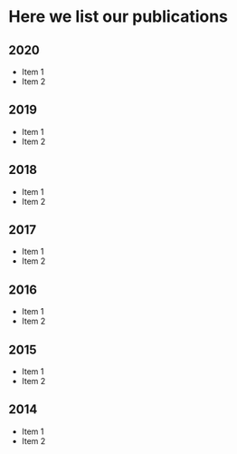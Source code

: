 # Here we list our publications

## 2020
* Item 1
* Item 2

## 2019
* Item 1
* Item 2

## 2018
* Item 1
* Item 2

## 2017
* Item 1
* Item 2

## 2016
* Item 1
* Item 2

## 2015
* Item 1
* Item 2


## 2014
* Item 1
* Item 2
